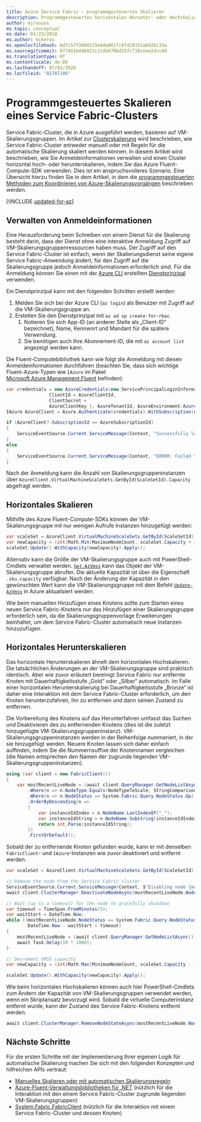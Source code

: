 ```yaml
---
title: Azure Service Fabric – programmgesteuertes Skalieren
description: Programmgesteuertes horizontales Herunter- oder Hochskalieren eines Azure Service Fabric-Clusters gemäß benutzerdefinierten Triggern
author: mjrousos
ms.topic: conceptual
ms.date: 01/23/2018
ms.author: mikerou
ms.openlocfilehash: bd7c57f3089115e4da861fc8fd20331ab92bc33e
ms.sourcegitcommit: 877491bd46921c11dd478bd25fc718ceee2dcc08
ms.translationtype: HT
ms.contentlocale: de-DE
ms.lasthandoff: 07/02/2020
ms.locfileid: "82787106"
---
```

# <a name="scale-a-service-fabric-cluster-programmatically"></a>Programmgesteuertes Skalieren eines Service Fabric-Clusters 

Service Fabric-Cluster, die in Azure ausgeführt werden, basieren auf VM-Skalierungsgruppen.  Im Artikel zur [Clusterskalierung](./service-fabric-cluster-scale-in-out.md) wird beschrieben, wie Service Fabric-Cluster entweder manuell oder mit Regeln für die automatische Skalierung skaliert werden können. In diesem Artikel wird beschrieben, wie Sie Anmeldeinformationen verwalten und einen Cluster horizontal hoch- oder herunterskalieren, indem Sie das Azure Fluent-Compute-SDK verwenden. Dies ist ein anspruchsvolleres Szenario. Eine Übersicht hierzu finden Sie in dem Artikel, in dem die [programmgesteuerten Methoden zum Koordinieren von Azure-Skalierungsvorgängen](service-fabric-cluster-scaling.md#programmatic-scaling) beschrieben werden. 


[!INCLUDE [updated-for-az](../../includes/updated-for-az.md)]

## <a name="manage-credentials"></a>Verwalten von Anmeldeinformationen
Eine Herausforderung beim Schreiben von einem Dienst für die Skalierung besteht darin, dass der Dienst ohne eine interaktive Anmeldung Zugriff auf VM-Skalierungsgruppenressourcen haben muss. Der Zugriff auf den Service Fabric-Cluster ist einfach, wenn der Skalierungsdienst seine eigene Service Fabric-Anwendung ändert, für den Zugriff auf die Skalierungsgruppe jedoch Anmeldeinformationen erforderlich sind. Für die Anmeldung können Sie einen mit der [Azure CLI](https://github.com/azure/azure-cli) erstellten [Dienstprinzipal](https://docs.microsoft.com/cli/azure/create-an-azure-service-principal-azure-cli) verwenden.

Ein Dienstprinzipal kann mit den folgenden Schritten erstellt werden:

1. Melden Sie sich bei der Azure CLI (`az login`) als Benutzer mit Zugriff auf die VM-Skalierungsgruppe an.
2. Erstellen Sie den Dienstprinzipal mit `az ad sp create-for-rbac`.
    1. Notieren Sie sich App-ID (an anderer Stelle als „Client-ID“ bezeichnet), Name, Kennwort und Mandant für die spätere Verwendung.
    2. Sie benötigen auch Ihre Abonnement-ID, die mit `az account list` angezeigt werden kann.

Die Fluent-Computebibliothek kann wie folgt die Anmeldung mit diesen Anmeldeinformationen durchführen (beachten Sie, dass sich wichtige Fluent-Azure-Typen wie `IAzure` im Paket [Microsoft.Azure.Management.Fluent](https://www.nuget.org/packages/Microsoft.Azure.Management.Fluent/) befinden):

```csharp
var credentials = new AzureCredentials(new ServicePrincipalLoginInformation {
                ClientId = AzureClientId,
                ClientSecret = 
                AzureClientKey }, AzureTenantId, AzureEnvironment.AzureGlobalCloud);
IAzure AzureClient = Azure.Authenticate(credentials).WithSubscription(AzureSubscriptionId);

if (AzureClient?.SubscriptionId == AzureSubscriptionId)
{
    ServiceEventSource.Current.ServiceMessage(Context, "Successfully logged into Azure");
}
else
{
    ServiceEventSource.Current.ServiceMessage(Context, "ERROR: Failed to login to Azure");
}
```

Nach der Anmeldung kann die Anzahl von Skalierungsgruppeninstanzen über `AzureClient.VirtualMachineScaleSets.GetById(ScaleSetId).Capacity` abgefragt werden.

## <a name="scaling-out"></a>Horizontales Skalieren
Mithilfe des Azure Fluent-Compute-SDKs können der VM-Skalierungsgruppe mit nur wenigen Aufrufe Instanzen hinzugefügt werden:

```csharp
var scaleSet = AzureClient.VirtualMachineScaleSets.GetById(ScaleSetId);
var newCapacity = (int)Math.Min(MaximumNodeCount, scaleSet.Capacity + 1);
scaleSet.Update().WithCapacity(newCapacity).Apply(); 
``` 

Alternativ kann die Größe der VM-Skalierungsgruppe auch mit PowerShell-Cmdlets verwaltet werden. [`Get-AzVmss`](https://docs.microsoft.com/powershell/module/az.compute/get-azvmss) kann das Objekt der VM-Skalierungsgruppe abrufen. Die aktuelle Kapazität ist über die Eigenschaft `.sku.capacity` verfügbar. Nach der Änderung der Kapazität in den gewünschten Wert kann die VM-Skalierungsgruppe mit dem Befehl [`Update-AzVmss`](https://docs.microsoft.com/powershell/module/az.compute/update-azvmss) in Azure aktualisiert werden.

Wie beim manuellen Hinzufügen eines Knotens sollte zum Starten eines neuen Service Fabric-Knotens nur das Hinzufügen einer Skalierungsgruppe erforderlich sein, da die Skalierungsgruppenvorlage Erweiterungen beinhaltet, um dem Service Fabric-Cluster automatisch neue Instanzen hinzuzufügen. 

## <a name="scaling-in"></a>Horizontales Herunterskalieren

Das horizontale Herunterskalieren ähnelt dem horizontalen Hochskalieren. Die tatsächlichen Änderungen an der VM-Skalierungsgruppe sind praktisch identisch. Aber wie zuvor erläutert bereinigt Service Fabric nur entfernte Knoten mit Dauerhaftigkeitsstufe „Gold“ oder „Silber“ automatisch. Im Falle einer horizontalen Herunterskalierung bei Dauerhaftigkeitsstufe „Bronze“ ist daher eine Interaktion mit dem Service Fabric-Cluster erforderlich, um den Knoten herunterzufahren, ihn zu entfernen und dann seinen Zustand zu entfernen.

Die Vorbereitung des Knotens auf das Herunterfahren umfasst das Suchen und Deaktivieren des zu entfernenden Knotens (dies ist die zuletzt hinzugefügte VM-Skalierungsgruppeninstanz). VM-Skalierungsgruppeninstanzen werden in der Reihenfolge nummeriert, in der sie hinzugefügt werden. Neuere Knoten lassen sich daher einfach auffinden, indem Sie die Nummernsuffixe der Knotennamen vergleichen (die Namen entsprechen den Namen der zugrunde liegenden VM-Skalierungsgruppeninstanzen). 

```csharp
using (var client = new FabricClient())
{
    var mostRecentLiveNode = (await client.QueryManager.GetNodeListAsync())
        .Where(n => n.NodeType.Equals(NodeTypeToScale, StringComparison.OrdinalIgnoreCase))
        .Where(n => n.NodeStatus == System.Fabric.Query.NodeStatus.Up)
        .OrderByDescending(n =>
        {
            var instanceIdIndex = n.NodeName.LastIndexOf("_");
            var instanceIdString = n.NodeName.Substring(instanceIdIndex + 1);
            return int.Parse(instanceIdString);
        })
        .FirstOrDefault();
```

Sobald der zu entfernende Knoten gefunden wurde, kann er mit denselben `FabricClient`- und `IAzure`-Instanzen wie zuvor deaktiviert und entfernt werden.

```csharp
var scaleSet = AzureClient.VirtualMachineScaleSets.GetById(ScaleSetId);

// Remove the node from the Service Fabric cluster
ServiceEventSource.Current.ServiceMessage(Context, $"Disabling node {mostRecentLiveNode.NodeName}");
await client.ClusterManager.DeactivateNodeAsync(mostRecentLiveNode.NodeName, NodeDeactivationIntent.RemoveNode);

// Wait (up to a timeout) for the node to gracefully shutdown
var timeout = TimeSpan.FromMinutes(5);
var waitStart = DateTime.Now;
while ((mostRecentLiveNode.NodeStatus == System.Fabric.Query.NodeStatus.Up || mostRecentLiveNode.NodeStatus == System.Fabric.Query.NodeStatus.Disabling) &&
        DateTime.Now - waitStart < timeout)
{
    mostRecentLiveNode = (await client.QueryManager.GetNodeListAsync()).FirstOrDefault(n => n.NodeName == mostRecentLiveNode.NodeName);
    await Task.Delay(10 * 1000);
}

// Decrement VMSS capacity
var newCapacity = (int)Math.Max(MinimumNodeCount, scaleSet.Capacity - 1); // Check min count 

scaleSet.Update().WithCapacity(newCapacity).Apply(); 
```

Wie beim horizontalen Hochskalieren können auch hier PowerShell-Cmdlets zum Ändern der Kapazität von VM-Skalierungsgruppen verwendet werden, wenn ein Skriptansatz bevorzugt wird. Sobald die virtuelle Computerinstanz entfernt wurde, kann der Zustand des Service Fabric-Knotens entfernt werden.

```csharp
await client.ClusterManager.RemoveNodeStateAsync(mostRecentLiveNode.NodeName);
```

## <a name="next-steps"></a>Nächste Schritte

Für die ersten Schritte mit der Implementierung Ihrer eigenen Logik für automatische Skalierung machen Sie sich mit den folgenden Konzepten und hilfreichen APIs vertraut:

- [Manuelles Skalieren oder mit automatischen Skalierungsregeln](./service-fabric-cluster-scale-in-out.md)
- [Azure-Fluent-Verwaltungsbibliotheken für .NET](https://github.com/Azure/azure-sdk-for-net/tree/Fluent) (nützlich für die Interaktion mit den einem Service Fabric-Cluster zugrunde liegenden VM-Skalierungsgruppen)
- [System.Fabric.FabricClient](https://docs.microsoft.com/dotnet/api/system.fabric.fabricclient) (nützlich für die Interaktion mit einem Service Fabric-Cluster und dessen Knoten)
